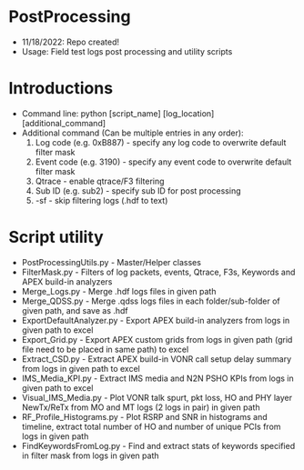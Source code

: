 # PostProcessing
* 11/18/2022: Repo created!
* Usage: Field test logs post processing and utility scripts

# Introductions
* Command line: python [script_name] [log_location] [additional_command]
* Additional command (Can be multiple entries in any order):
  1. Log code (e.g. 0xB887) - specify any log code to overwrite default filter mask
  2. Event code (e.g. 3190) - specify any event code to overwrite default filter mask
  3. Qtrace - enable qtrace/F3 filtering
  4. Sub ID (e.g. sub2) - specify sub ID for post processing
  5. -sf - skip filtering logs (.hdf to text)

# Script utility
* PostProcessingUtils.py - Master/Helper classes
* FilterMask.py - Filters of log packets, events, Qtrace, F3s, Keywords and APEX build-in analyzers
* Merge_Logs.py - Merge .hdf logs files in given path
* Merge_QDSS.py - Merge .qdss logs files in each folder/sub-folder of given path, and save as .hdf
* ExportDefaultAnalyzer.py - Export APEX build-in analyzers from logs in given path to excel
* Export_Grid.py - Export APEX custom grids from logs in given path (grid file need to be placed in same path) to excel
* Extract_CSD.py - Extract APEX build-in VONR call setup delay summary from logs in given path to excel
* IMS_Media_KPI.py - Extract IMS media and N2N PSHO KPIs from logs in given path to excel
* Visual_IMS_Media.py - Plot VONR talk spurt, pkt loss, HO and PHY layer NewTx/ReTx from MO and MT logs (2 logs in pair) in given path
* RF_Profile_Histograms.py - Plot RSRP and SNR in histograms and timeline, extract total number of HO and number of unique PCIs from logs in given path
* FindKeywordsFromLog.py - Find and extract stats of keywords specified in filter mask from logs in given path
